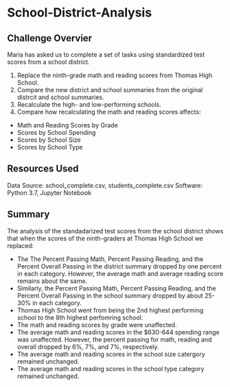 # School-District-Analysis

## Challenge Overvier
Maria has asked us to complete a set of tasks using standardized test scores from a school district.

1. Replace the ninth-grade math and reading scores from Thomas High School.
2. Compare the new district and school summaries from the original distrcit and school summaries.
3. Recalculate the high- and low-performing schools.
4. Compare how recalculating the math and reading scores affects:
 - Math and Reading Scores by Grade
 - Scores by School Spending
 - Scores by School Size
 - Scores by School Type
 
## Resources Used
Data Source: school_complete.csv, students_complete.csv
Software: Python 3.7, Jupyter Notebook 

## Summary
The analysis of the standadarized test scores from the school district shows that when the scores of the ninth-graders at Thomas High School we replaced:

  - The The Percent Passing Math, Percent Passing Reading, and the Percent Overall Passing in the district summary dropped by one percent in each category. However, the average math and average reading score remains about the same.
  - Similarly, the Percent Passing Math, Percent Passing Reading, and the Percent Overall Passing in the school summary dropped by about 25-30% in each category.
  - Thomas High School went from being the 2nd highest performing school to the 8th highest perfomring school.
  - The math and reading scores by grade were unaffected.
  - The average math and reading scores in the $630-644 spending range was unaffected. However, the percent passing for math, reading and overall dropped by 6%, 7%, and 7%, respectively.
  - The average math and reading scores in the school size catergory remained unchanged. 
  - The average math and reading scores in the school type category remained unchanged. 
